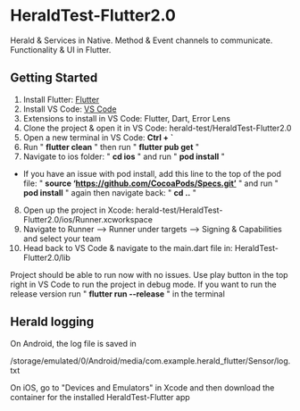 # HeraldTest-Flutter2.0

Herald & Services in Native. Method & Event channels to communicate. Functionality & UI in Flutter.

## Getting Started

1. Install Flutter: [Flutter](https://docs.flutter.dev/get-started/install)
2. Install VS Code: [VS Code](https://code.visualstudio.com/download)
3. Extensions to install in VS Code: Flutter, Dart, Error Lens
4. Clone the project & open it in VS Code: herald-test/HeraldTest-Flutter2.0
5. Open a new terminal in VS Code: **Ctrl + `**
6. Run " **flutter clean** " then run " **flutter pub get** "
7. Navigate to ios folder: " **cd ios** " and run " **pod install** "
- If you have an issue with pod install, add this line to the top of the pod file: " **source ‘https://github.com/CocoaPods/Specs.git’** " and run " **pod install** " again then navigate back: " **cd ..** "

8. Open up the project in Xcode: herald-test/HeraldTest-Flutter2.0/ios/Runner.xcworkspace
9. Navigate to Runner --> Runner under targets --> Signing & Capabilities and select your team
10. Head back to VS Code & navigate to the main.dart file in: HeraldTest-Flutter2.0/lib

Project should be able to run now with no issues. Use play button in the top right in VS Code to run the project in debug mode. If you want to run the release version run " **flutter run --release** " in the terminal

## Herald logging

On Android, the log file is saved in

/storage/emulated/0/Android/media/com.example.herald_flutter/Sensor/log.txt

On iOS, go to "Devices and Emulators" in Xcode and then download the container for the installed HeraldTest-Flutter app
